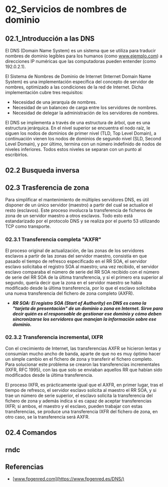 # 02_Servicios de nombres de dominio
## 02.1_Introducción a las DNS
El DNS (Domain Name System) es un sistema que se utiliza para traducir nombres de dominio legibles para los humanos (como www.ejemplo.com) a direcciones IP numéricas que las computadoras pueden entender (como 192.0.2.1). 

El Sistema de Nombres de Dominio de Internet (Internet Domain Name System) es una implementación específica del concepto de servidor de nombres, optimizado a las condiciones de la red de Internet. Dicha implementación cubre tres requisitos:

  *  Necesidad de una jerarquía de nombres.
  *  Necesidad de un balanceo de carga entre los servidores de nombres.
  *  Necesidad de delegar la administración de los servidores de nombres.

El DNS se implementa a través de una estructura de árbol, que es una estructura jerárquica. En el nivel superior se encuentra el nodo raíz, le siguen los nodos de dominios de primer nivel (TLD, Top Level Domain), a continuación vienen los nodos de dominios de segundo nivel (SLD, Second Level Domain), y por último, termina con un número indefinido de nodos de niveles inferiores. Todos estos niveles se separan con un punto al escribirlos.

## 02.2 Busqueda inversa

## 02.3 Trasferencia de zona

Para simplificar el mantenimiento de múltiples servidores DNS, es útil disponer de un único servidor (maestro) a partir del cual se actualice el resto (esclavos). Este proceso involucra la transferencia de ficheros de zona de un servidor maestro a otros esclavos. Todo esto está estandarizado por el protocolo DNS y se realiza por el puerto 53 utilizando TCP como transporte.

### 02.3.1 Transferencia completa "AXFR"

El proceso original de actualización, de las zonas de los servidores esclavos a partir de las zonas del servidor maestro, consistía en que pasado el tiempo de refresco especificado en el RR SOA, el servidor esclavo solicitaba el registro SOA al maestro; una vez recibido, el servidor esclavo comparaba el número de serie del RR SOA recibido con el número de serie del RR SOA de la última transferencia, y si el primero era superior al segundo, quería decir que la zona en el servidor maestro se había modificado desde la última transferencia, por lo que el esclavo solicitaba una nueva transferencia del fichero de zona completo (AXFR).

* ***RR SOA: El registro SOA (Start of Authority) en DNS es como la "tarjeta de presentación" de un dominio o zona en Internet. Sirve para decir quién es el responsable de gestionar ese dominio y cómo deben sincronizarse los servidores que manejan la información sobre ese dominio.***

### 02.3.2 Transferencia incremental, IXFR

Con el crecimiento de Internet, las transferencias AXFR se hicieron lentas y consumían mucho ancho de banda, aparte de que no es muy óptimo hacer un simple cambio en el fichero de zona y transferir el fichero completo. Para solucionar este problema se crearon las transferencias incrementales (IXFR, RFC 1995), con las que solo se enviaban aquellos RR que habían sido modificados desde la última transferencia.

El proceso IXFR, es prácticamente igual que el AXFR, en primer lugar, tras el tiempo de refresco, el servidor esclavo solicita al maestro el RR SOA, y si trae un número de serie superior, el esclavo solicita la transferencia del fichero de zona y además indica si es capaz de aceptar transferencias IXFR; si ambos, el maestro y el esclavo, pueden trabajar con estas transferencias, se produce una transferencia IXFR del fichero de zona, en otro caso, se la transferencia será AXFR.

## 02.4 Comandos

rndc
----
## Referencias
* [www.fpgenred.com](https://www.fpgenred.es/DNS/)

